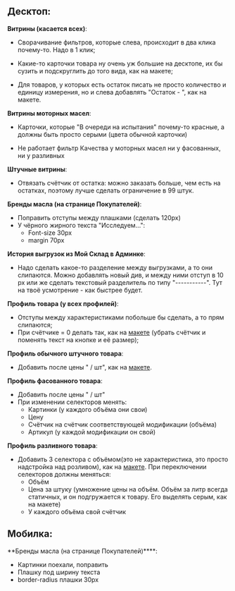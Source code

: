 ## Десктоп:
**Витрины (касается всех)**:
- Сворачивание фильтров, которые слева, происходит в два клика почему-то. Надо в 1 клик;

- Какие-то карточки товара ну очень уж большие на десктопе, их бы сузить и подскруглить до того вида, как на макете;

- Для товаров, у которых есть остаток писать не просто количество и единицу измерения, но и слева добавлять "Остаток - ", как на макете.

**Витрины моторных масел**:

- Карточки, которые "В очереди на испытания" почему-то красные, а должны быть просто серыми (цвета обычной карточки)

- Не работает фильтр Качества у моторных масел ни у фасованных, ни у разливных

**Штучные витрины**:
- Отвязать счётчик от остатка: можно заказать больше, чем есть на остатках, поэтому лучше сделать ограничение в 99 штук.

**Бренды масла (на странице Покупателей)**:
- Поправить отступы между плашками (сделать 120px)
- У чёрного жирного текста "Исследуем...":
	- Font-size 30px
	- margin 70px

**История выгрузок из Мой Склад в Админке**:
- Надо сделать какое-то разделение между выгрузками, а то они слипаются. Можно добавлять новый див, и между ними отступ в 10 px или же сделать текстовый разделитель по типу "-----------". Тут на твоё усмотрение - как быстрее будет.

**Профиль товара (у всех профилей)**:
- Отступы между характеристиками побольше бы сделать, а то прям слипаются;
- При счётчике = 0 делать так, как на [макете](https://www.figma.com/design/TQrXQTtTwlnhrJIVcBIVbY/%D0%9C%D0%B0%D1%81%D0%BB%D0%BE-%D0%A1%D0%9F%D0%91?node-id=2503-49323&t=Je8Tuig0CSrpCgnL-4) (убрать счётчик и поменять текст на кнопке и её размер);

**Профиль обычного штучного товара**:
- Добавить после цены " / шт", как на [макете](https://www.figma.com/design/TQrXQTtTwlnhrJIVcBIVbY/%D0%9C%D0%B0%D1%81%D0%BB%D0%BE-%D0%A1%D0%9F%D0%91?node-id=261-3775&t=Je8Tuig0CSrpCgnL-4).

**Профиль фасованного товара**:
- Добавить после цены " / шт"
- При изменении селекторов менять:
	- Картинки (у каждого объёма они свои)
	- Цену
	- Счётчик на счётчик соответствующей модификации (объёма)
	- Артикул (у каждой модификации он свой)

**Профиль разливного товара**:
- Добавить 3 селектора с объёмом(это не характеристика, это просто надстройка над розливом), как на [макете](https://www.figma.com/design/TQrXQTtTwlnhrJIVcBIVbY/%D0%9C%D0%B0%D1%81%D0%BB%D0%BE-%D0%A1%D0%9F%D0%91?node-id=366-6665&t=Je8Tuig0CSrpCgnL-4). При переключении селекторов должны меняться:
	- Объём
	- Цена за штуку (умножение цены на объём. Объём за литр всегда статичных, и он подгружается к товару. Его выделять серым, как на макете)
	- У каждого объёма свой счётчик

## Мобилка:

**Бренды масла (на странице Покупателей)****:
- Картинки поехали, поправить
- Плашку под ширину текста
- border-radius плашки 30px